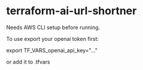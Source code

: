# terraform-ai-url-shortner

Needs AWS CLI setup before running.

To use export your openai token first:

export TF_VARS_openai_api_key="..."

or add it to .tfvars
